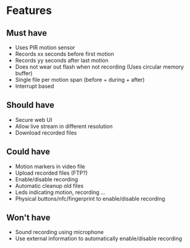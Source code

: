 # Features

## Must have
- Uses PIR motion sensor
- Records xx seconds before first motion
- Records yy seconds after last motion
- Does not wear out flash when not recording (Uses circular memory buffer)
- Single file per motion span (before + during + after)
- Interrupt based

## Should have
- Secure web UI
- Allow live stream in different resolution
- Download recorded files

## Could have
- Motion markers in video file
- Upload recorded files (FTP?)
- Enable/disable recording
- Automatic cleanup old files
- Leds indicating motion, recording ...
- Physical buttons/nfc/fingerprint to enable/disable recording

## Won't have
- Sound recording using microphone
- Use external information to automatically enable/disable recording

